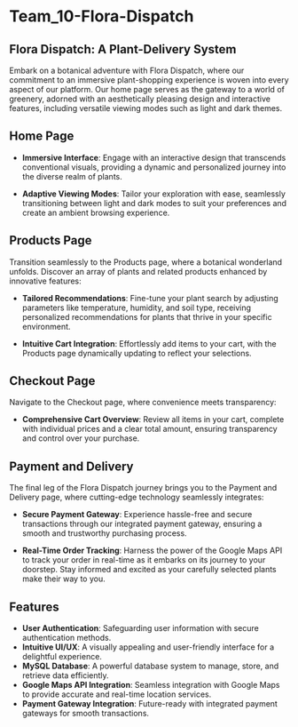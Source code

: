 # Team_10-Flora-Dispatch

## Flora Dispatch: A Plant-Delivery System

Embark on a botanical adventure with Flora Dispatch, where our commitment to an immersive plant-shopping experience is woven into every aspect of our platform. Our home page serves as the gateway to a world of greenery, adorned with an aesthetically pleasing design and interactive features, including versatile viewing modes such as light and dark themes.

## Home Page

- **Immersive Interface**: Engage with an interactive design that transcends conventional visuals, providing a dynamic and personalized journey into the diverse realm of plants.

- **Adaptive Viewing Modes**: Tailor your exploration with ease, seamlessly transitioning between light and dark modes to suit your preferences and create an ambient browsing experience.

## Products Page

Transition seamlessly to the Products page, where a botanical wonderland unfolds. Discover an array of plants and related products enhanced by innovative features:

- **Tailored Recommendations**: Fine-tune your plant search by adjusting parameters like temperature, humidity, and soil type, receiving personalized recommendations for plants that thrive in your specific environment. 

- **Intuitive Cart Integration**: Effortlessly add items to your cart, with the Products page dynamically updating to reflect your selections.

## Checkout Page

Navigate to the Checkout page, where convenience meets transparency:

- **Comprehensive Cart Overview**: Review all items in your cart, complete with individual prices and a clear total amount, ensuring transparency and control over your purchase.

## Payment and Delivery

The final leg of the Flora Dispatch journey brings you to the Payment and Delivery page, where cutting-edge technology seamlessly integrates:

- **Secure Payment Gateway**: Experience hassle-free and secure transactions through our integrated payment gateway, ensuring a smooth and trustworthy purchasing process.

- **Real-Time Order Tracking**: Harness the power of the Google Maps API to track your order in real-time as it embarks on its journey to your doorstep. Stay informed and excited as your carefully selected plants make their way to you.

## Features

- **User Authentication**: Safeguarding user information with secure authentication methods.
- **Intuitive UI/UX**: A visually appealing and user-friendly interface for a delightful experience.
- **MySQL Database**: A powerful database system to manage, store, and retrieve data efficiently.
- **Google Maps API Integration**: Seamless integration with Google Maps to provide accurate and real-time location services.
- **Payment Gateway Integration**: Future-ready with integrated payment gateways for smooth transactions.

